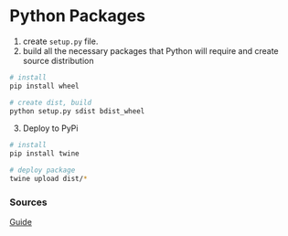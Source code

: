 # Python Packages

1. create `setup.py` file.
2. build all the necessary packages that Python will require and create source distribution 
```bash
# install
pip install wheel

# create dist, build
python setup.py sdist bdist_wheel
```
3. Deploy to PyPi
```bash
# install
pip install twine

# deploy package
twine upload dist/*
```

### Sources 
[Guide](https://www.freecodecamp.org/news/build-your-first-python-package/)